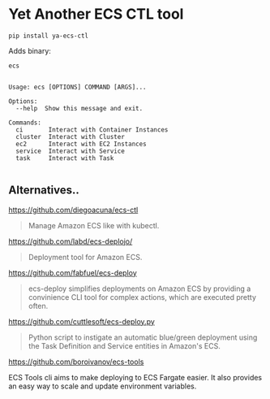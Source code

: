 # Yet Another ECS CTL tool

```
pip install ya-ecs-ctl

```

Adds binary:


```
ecs

```

```

Usage: ecs [OPTIONS] COMMAND [ARGS]...

Options:
  --help  Show this message and exit.

Commands:
  ci       Interact with Container Instances
  cluster  Interact with Cluster
  ec2      Interact with EC2 Instances
  service  Interact with Service
  task     Interact with Task


```

## Alternatives..

https://github.com/diegoacuna/ecs-ctl
> Manage Amazon ECS like with kubectl.

https://github.com/labd/ecs-deplojo/
> Deployment tool for Amazon ECS.

https://github.com/fabfuel/ecs-deploy
> ecs-deploy simplifies deployments on Amazon ECS by providing a convinience CLI tool for complex actions, which are executed pretty often.

https://github.com/cuttlesoft/ecs-deploy.py
> Python script to instigate an automatic blue/green deployment using the Task Definition and Service entities in Amazon's ECS.

https://github.com/boroivanov/ecs-tools
> 
ECS Tools cli aims to make deploying to ECS Fargate easier. It also provides an easy way to scale and update environment variables.




